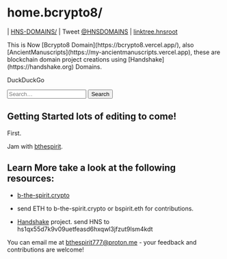 # home.bcrypto8/ 
| [HNS-DOMAINS/](https://home.hns-domains.hns.is/) | Tweet [@HNSDOMAINS](https://twitter.com/HNSDOMAINS) | [linktree.hnsroot](http://linktree.hnsroot.hns.is/)
<div>
This is Now [Bcrypto8 Domain](https://bcrypto8.vercel.app/), also [AncientManuscripts](https://my-ancientmanuscripts.vercel.app), these are blockchain domain project creations using [Handshake](https://handshake.org) Domains.

DuckDuckGo
<form method="get" id="ddgSearch" action="https://duckduckgo.com/">
    <input type="hidden" name="sites" value=""/>
    <input type="hidden" name="k7" value="#ffffff"/>
    <input type="hidden" name="k8" value="#222222"/>
    <input type="hidden" name="k9" value="#00278e"/>
    <input type="hidden" name="kx" value="#20692b"/>
    <input type="hidden" name="kj" value="#fafafa"/>
    <input type="hidden" name="kt" value="p"/>
    <input type="text" name="q" placeholder="Search…" aria-label="Search  on DuckDuckGo"/>
    <button type="submit">Search</button>
</form>

## Getting Started lots of editing to come!

First.

Jam with [bthespirit](https://bthespirit.bandcamp.com/).

## Learn More take a look at the following resources:

- [b-the-spirit.crypto](https://gateway.pinata.cloud/ipfs/QmYpk2DdjnShgeBZUTJKnEgaEj7p1EciWikjP3Kb2Bh3yC/) 

- send ETH to b-the-spirit.crypto or bspirit.eth for contributions.

- [Handshake](https://handshake.org) project. send HNS to hs1qx55d7k9v09uetfeasd6hxqwl3jfzut9lsm4kdt


You can email me at [bthespirit777@proton.me](mailto://bthespirit777@proton.me) - your feedback and contributions are welcome!

